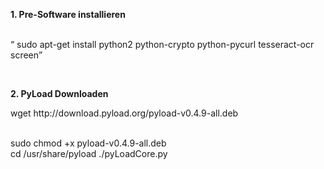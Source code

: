 
<p><b>1. Pre-Software installieren</b></p>
  <br>
  <q>
 sudo apt-get install python2 python-crypto python-pycurl tesseract-ocr screen</q></p>
<br>

<p><b>2. PyLoad Downloaden</b></p>
<p>wget http://download.pyload.org/pyload-v0.4.9-all.deb</p>
<br>
sudo chmod +x pyload-v0.4.9-all.deb
<br>
cd /usr/share/pyload
./pyLoadCore.py
